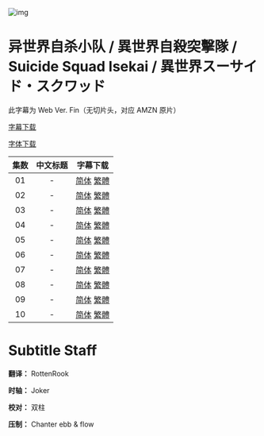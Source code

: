 ![img](https://p.inari.site/kitauji/202406/29/SuicideSquadIsekai.png)

# 异世界自杀小队 / 異世界自殺突擊隊 / Suicide Squad Isekai / 異世界スーサイド・スクワッド

此字幕为 Web Ver. Fin（无切片头，对应 AMZN 原片）

[字幕下载](https://hazukikaguya-my.sharepoint.com/:u:/g/personal/kitaujisub_office_inari_site/EXuKRjRckPlEmDjyJlwpoRcBD7QbKtjS8JhMtI6BsqHPdg?e=Klh6vD)

[字体下载](https://hazukikaguya-my.sharepoint.com/:u:/g/personal/kitaujisub_office_inari_site/EQQf4hm4FsdCqsTIPNfUcAMBNW1PFzdVVLmZSmdz6YvEGg?e=S4LqAb)

|集数|中文标题|字幕下载|
|:-:|:-:|:-:|
|01|-|[简体](<[KitaujiSub] Suicide Squad Isekai - 01.chs.ass>) [繁體](<[KitaujiSub] Suicide Squad Isekai - 01.cht.ass>)|
|02|-|[简体](<[KitaujiSub] Suicide Squad Isekai - 02.chs.ass>) [繁體](<[KitaujiSub] Suicide Squad Isekai - 02.cht.ass>)|
|03|-|[简体](<[KitaujiSub] Suicide Squad Isekai - 03.chs.ass>) [繁體](<[KitaujiSub] Suicide Squad Isekai - 03.cht.ass>)|
|04|-|[简体](<[KitaujiSub] Suicide Squad Isekai - 04.chs.ass>) [繁體](<[KitaujiSub] Suicide Squad Isekai - 04.cht.ass>)|
|05|-|[简体](<[KitaujiSub] Suicide Squad Isekai - 05.chs.ass>) [繁體](<[KitaujiSub] Suicide Squad Isekai - 05.cht.ass>)|
|06|-|[简体](<[KitaujiSub] Suicide Squad Isekai - 06.chs.ass>) [繁體](<[KitaujiSub] Suicide Squad Isekai - 06.cht.ass>)|
|07|-|[简体](<[KitaujiSub] Suicide Squad Isekai - 07.chs.ass>) [繁體](<[KitaujiSub] Suicide Squad Isekai - 07.cht.ass>)|
|08|-|[简体](<[KitaujiSub] Suicide Squad Isekai - 08.chs.ass>) [繁體](<[KitaujiSub] Suicide Squad Isekai - 08.cht.ass>)|
|09|-|[简体](<[KitaujiSub] Suicide Squad Isekai - 09.chs.ass>) [繁體](<[KitaujiSub] Suicide Squad Isekai - 09.cht.ass>)|
|10|-|[简体](<[KitaujiSub] Suicide Squad Isekai - 10.chs.ass>) [繁體](<[KitaujiSub] Suicide Squad Isekai - 10.cht.ass>)|

# Subtitle Staff

**翻译：** RottenRook

**时轴：** Joker

**校对：** 双柱

**压制：** Chanter  ebb & flow

